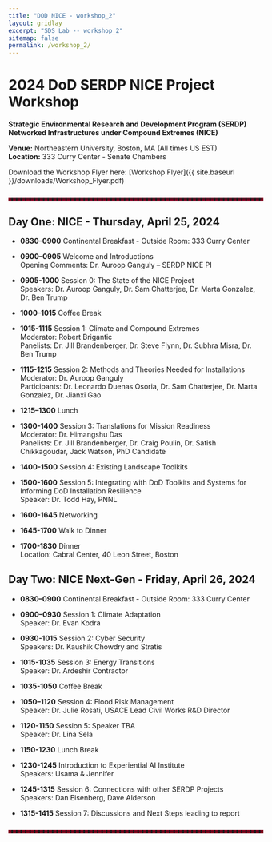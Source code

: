 ```yaml
---
title: "DOD NICE - workshop_2"
layout: gridlay
excerpt: "SDS Lab -- workshop_2"
sitemap: false
permalink: /workshop_2/
---
```

<!-- 
Jump to [US Patents](#us-patents) to see our Patents. -->

# 2024 DoD SERDP NICE Project Workshop

**Strategic Environmental Research and Development Program (SERDP)**  
**Networked Infrastructures under Compound Extremes (NICE)**

**Venue:** Northeastern University, Boston, MA (All times US EST)  
**Location:** 333 Curry Center - Senate Chambers

Download the Workshop Flyer here: [Workshop Flyer]({{ site.baseurl }}/downloads/Workshop_Flyer.pdf)

<hr style="border: 3px dashed #800020; width: 100%; margin: auto; margin-top: 5%; margin-bottom: 5%">

## Day One: NICE - Thursday, April 25, 2024

- **0830–0900** Continental Breakfast - Outside Room: 333 Curry Center

- **0900–0905** Welcome and Introductions  
  Opening Comments: Dr. Auroop Ganguly – SERDP NICE PI

- **0905-1000** Session 0: The State of the NICE Project  
  Speakers: Dr. Auroop Ganguly, Dr. Sam Chatterjee, Dr. Marta Gonzalez, Dr. Ben Trump

- **1000–1015** Coffee Break

- **1015-1115** Session 1: Climate and Compound Extremes  
  Moderator: Robert Brigantic  
  Panelists: Dr. Jill Brandenberger, Dr. Steve Flynn, Dr. Subhra Misra, Dr. Ben Trump

- **1115-1215** Session 2: Methods and Theories Needed for Installations  
  Moderator: Dr. Auroop Ganguly  
  Participants: Dr. Leonardo Duenas Osoria, Dr. Sam Chatterjee, Dr. Marta Gonzalez, Dr. Jianxi Gao

- **1215–1300** Lunch

- **1300-1400** Session 3: Translations for Mission Readiness  
  Moderator: Dr. Himangshu Das  
  Panelists: Dr. Jill Brandenberger, Dr. Craig Poulin, Dr. Satish Chikkagoudar, Jack Watson, PhD Candidate

- **1400-1500** Session 4: Existing Landscape Toolkits

- **1500-1600** Session 5: Integrating with DoD Toolkits and Systems for Informing DoD Installation Resilience  
  Speaker: Dr. Todd Hay, PNNL

- **1600-1645** Networking

- **1645-1700** Walk to Dinner

- **1700-1830** Dinner  
  Location: Cabral Center, 40 Leon Street, Boston

## Day Two: NICE Next-Gen - Friday, April 26, 2024

- **0830–0900** Continental Breakfast - Outside Room: 333 Curry Center

- **0900–0930** Session 1: Climate Adaptation  
  Speaker: Dr. Evan Kodra

- **0930-1015** Session 2: Cyber Security  
  Speakers: Dr. Kaushik Chowdry and Stratis

- **1015-1035** Session 3: Energy Transitions  
  Speaker: Dr. Ardeshir Contractor

- **1035-1050** Coffee Break

- **1050–1120** Session 4: Flood Risk Management  
  Speaker: Dr. Julie Rosati, USACE Lead Civil Works R&D Director

- **1120-1150** Session 5: Speaker TBA  
  Speaker: Dr. Lina Sela

- **1150-1230** Lunch Break

- **1230-1245** Introduction to Experiential AI Institute  
  Speakers: Usama & Jennifer

- **1245-1315** Session 6: Connections with other SERDP Projects  
  Speakers: Dan Eisenberg, Dave Alderson

- **1315-1415** Session 7: Discussions and Next Steps leading to report


<hr style="border: 3px dashed #800020; width: 100%; margin: auto; margin-top: 5%; margin-bottom: 5%">
